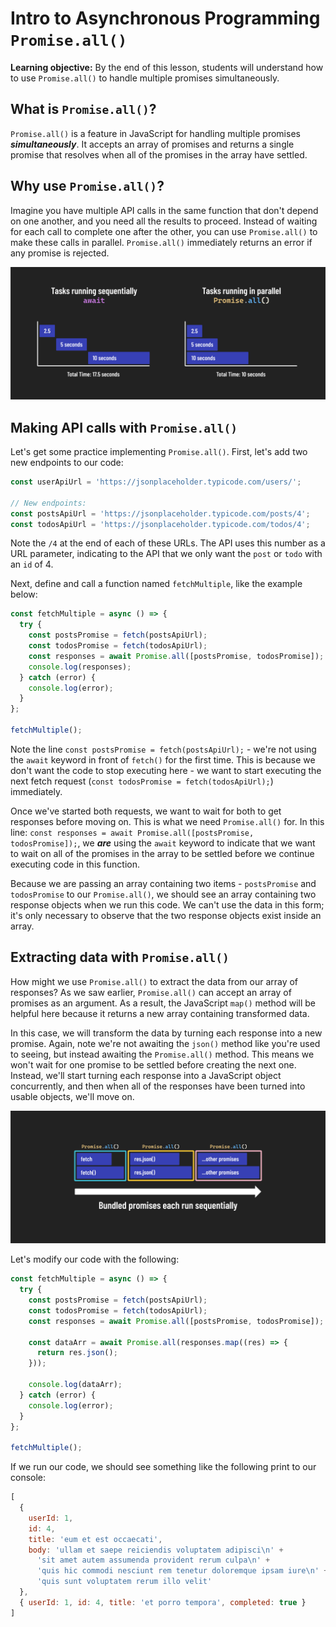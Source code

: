 <h1>
  <span class="headline">Intro to Asynchronous Programming</span>
  <span class="subhead"><code>Promise.all()</code></span>
</h1>

**Learning objective:** By the end of this lesson, students will understand how to use `Promise.all()` to handle multiple promises simultaneously.

## What is `Promise.all()`?

`Promise.all()` is a feature in JavaScript for handling multiple promises ***simultaneously***. It accepts an array of promises and returns a single promise that resolves when all of the promises in the array have settled.

## Why use `Promise.all()`?

Imagine you have multiple API calls in the same function that don't depend on one another, and you need all the results to proceed. Instead of waiting for each call to complete one after the other, you can use `Promise.all()` to make these calls in parallel. `Promise.all()` immediately returns an error if any promise is rejected.

![Tasks with `Promise.all()` and Without `Promise.all()`](./assets/tasks-with-and-without-promise-all.png)

## Making API calls with `Promise.all()`

Let's get some practice implementing `Promise.all()`. First, let's add two new endpoints to our code:

```javascript
const userApiUrl = 'https://jsonplaceholder.typicode.com/users/';

// New endpoints:
const postsApiUrl = 'https://jsonplaceholder.typicode.com/posts/4';
const todosApiUrl = 'https://jsonplaceholder.typicode.com/todos/4';
```

Note the `/4` at the end of each of these URLs. The API uses this number as a URL parameter, indicating to the API that we only want the `post` or `todo` with an `id` of 4.

Next, define and call a function named `fetchMultiple`, like the example below:

```javascript
const fetchMultiple = async () => {
  try {
    const postsPromise = fetch(postsApiUrl);
    const todosPromise = fetch(todosApiUrl);
    const responses = await Promise.all([postsPromise, todosPromise]);
    console.log(responses);
  } catch (error) {
    console.log(error);
  }
};

fetchMultiple();
```

Note the line `const postsPromise = fetch(postsApiUrl);` - we're not using the `await` keyword in front of `fetch()` for the first time. This is because we don't want the code to stop executing here - we want to start executing the next fetch request (`const todosPromise = fetch(todosApiUrl);`) immediately.

Once we've started both requests, we want to wait for both to get responses before moving on. This is what we need `Promise.all()` for. In this line: `const responses = await Promise.all([postsPromise, todosPromise]);`, we ***are*** using the `await` keyword to indicate that we want to wait on all of the promises in the array to be settled before we continue executing code in this function.

Because we are passing an array containing two items - `postsPromise` and `todosPromise` to our `Promise.all()`, we should see an array containing two response objects when we run this code. We can't use the data in this form; it's only necessary to observe that the two response objects exist inside an array.

## Extracting data with `Promise.all()`

How might we use `Promise.all()` to extract the data from our array of responses? As we saw earlier, `Promise.all()` can accept an array of promises as an argument. As a result, the JavaScript `map()` method will be helpful here because it returns a new array containing transformed data.

In this case, we will transform the data by turning each response into a new promise. Again, note we're not awaiting the `json()` method like you're used to seeing, but instead awaiting the `Promise.all()` method. This means we won't wait for one promise to be settled before creating the next one. Instead, we'll start turning each response into a JavaScript object concurrently, and then when all of the responses have been turned into usable objects, we'll move on.

![Bundled promises](./assets/bundled-promises.png)

Let's modify our code with the following:

```javascript
const fetchMultiple = async () => {
  try {
    const postsPromise = fetch(postsApiUrl);
    const todosPromise = fetch(todosApiUrl);
    const responses = await Promise.all([postsPromise, todosPromise]);

    const dataArr = await Promise.all(responses.map((res) => {
      return res.json();
    }));

    console.log(dataArr);
  } catch (error) {
    console.log(error);
  }
};

fetchMultiple();
```

If we run our code, we should see something like the following print to our console:

```javascript
[
  {
    userId: 1,
    id: 4,
    title: 'eum et est occaecati',
    body: 'ullam et saepe reiciendis voluptatem adipisci\n' +
      'sit amet autem assumenda provident rerum culpa\n' +
      'quis hic commodi nesciunt rem tenetur doloremque ipsam iure\n' +
      'quis sunt voluptatem rerum illo velit'
  },
  { userId: 1, id: 4, title: 'et porro tempora', completed: true }
]
```
